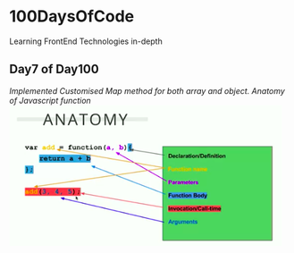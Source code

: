# 100DaysOfCode
Learning FrontEnd Technologies in-depth
## Day7 of Day100
_Implemented Customised Map method for both array and object._
_Anatomy of Javascript function_
![JavaScript Function](/images/function_anatomy.png)
